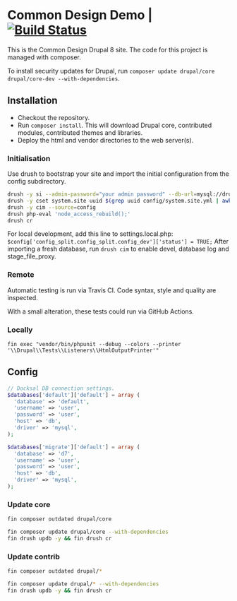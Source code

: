 # Common Design Demo | [![Build Status](https://travis-ci.com/UN-OCHA/common-design-site.svg?branch=master)](https://travis-ci.com/UN-OCHA/common-design-site)

This is the Common Design Drupal 8 site. The code for this project is managed with composer.

To install security updates for Drupal, run `composer update drupal/core drupal/core-dev --with-dependencies`.

## Installation

- Checkout the repository.
- Run `composer install`. This will download Drupal core, contributed modules, contributed themes and libraries.
- Deploy the html and vendor directories to the web server(s).

### Initialisation

Use drush to bootstrap your site and import the initial configuration from the config subdirectory.

```bash
drush -y si --admin-password="your admin password" --db-url=mysql://drupal:drupal@127.0.0.1/drupal minimal
drush -y cset system.site uuid $(grep uuid config/system.site.yml | awk '{print $2}')
drush -y cim --source=config
drush php-eval 'node_access_rebuild();'
drush cr
```

For local development, add this line to settings.local.php:
`$config['config_split.config_split.config_dev']['status'] = TRUE;`
After importing a fresh database, run `drush cim` to enable devel, database log
and stage_file_proxy.

### Remote

Automatic testing is run via Travis CI. Code syntax, style and quality are inspected.

With a small alteration, these tests could run via GitHub Actions.

### Locally

`fin exec "vendor/bin/phpunit --debug --colors --printer '\\Drupal\\Tests\\Listeners\\HtmlOutputPrinter'"`

## Config

```php
// Docksal DB connection settings.
$databases['default']['default'] = array (
  'database' => 'default',
  'username' => 'user',
  'password' => 'user',
  'host' => 'db',
  'driver' => 'mysql',
);

$databases['migrate']['default'] = array (
  'database' => 'd7',
  'username' => 'user',
  'password' => 'user',
  'host' => 'db',
  'driver' => 'mysql',
);
```

### Update core

```bash
fin composer outdated drupal/core
```

```bash
fin composer update drupal/core --with-dependencies
fin drush updb -y && fin drush cr
```

### Update contrib

```bash
fin composer outdated drupal/*
```

```bash
fin composer update drupal/* --with-dependencies
fin drush updb -y && fin drush cr
```
